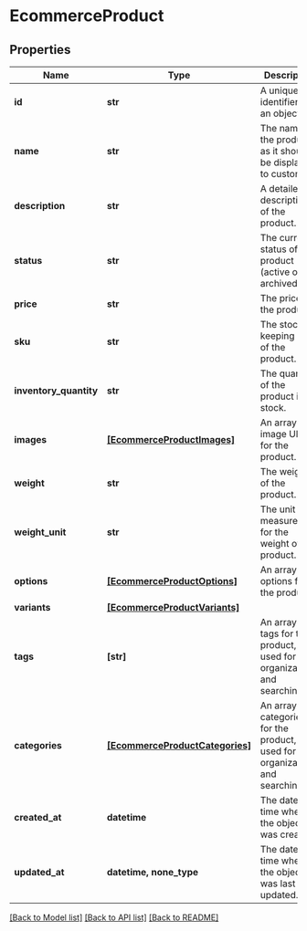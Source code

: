 # EcommerceProduct


## Properties
Name | Type | Description | Notes
------------ | ------------- | ------------- | -------------
**id** | **str** | A unique identifier for an object. | [readonly] 
**name** | **str** | The name of the product as it should be displayed to customers. | [optional] 
**description** | **str** | A detailed description of the product. | [optional] 
**status** | **str** | The current status of the product (active or archived). | [optional] 
**price** | **str** | The price of the product. | [optional] 
**sku** | **str** | The stock keeping unit of the product. | [optional] 
**inventory_quantity** | **str** | The quantity of the product in stock. | [optional] 
**images** | [**[EcommerceProductImages]**](EcommerceProductImages.md) | An array of image URLs for the product. | [optional] 
**weight** | **str** | The weight of the product. | [optional] 
**weight_unit** | **str** | The unit of measurement for the weight of the product. | [optional] 
**options** | [**[EcommerceProductOptions]**](EcommerceProductOptions.md) | An array of options for the product. | [optional] 
**variants** | [**[EcommerceProductVariants]**](EcommerceProductVariants.md) |  | [optional] 
**tags** | **[str]** | An array of tags for the product, used for organization and searching. | [optional] 
**categories** | [**[EcommerceProductCategories]**](EcommerceProductCategories.md) | An array of categories for the product, used for organization and searching. | [optional] 
**created_at** | **datetime** | The date and time when the object was created. | [optional] [readonly] 
**updated_at** | **datetime, none_type** | The date and time when the object was last updated. | [optional] [readonly] 

[[Back to Model list]](../../README.md#documentation-for-models) [[Back to API list]](../../README.md#documentation-for-api-endpoints) [[Back to README]](../../README.md)


